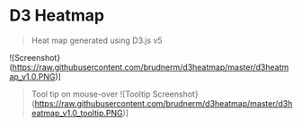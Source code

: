 # D3 Heatmap

> Heat map generated using D3.js v5

![Screenshot}(https://raw.githubusercontent.com/brudnerm/d3heatmap/master/d3heatmap_v1.0.PNG)]

> Tool tip on mouse-over
![Tooltip Screenshot}(https://raw.githubusercontent.com/brudnerm/d3heatmap/master/d3heatmap_v1.0_tooltip.PNG)]